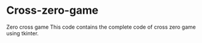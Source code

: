 # Cross-zero-game
Zero cross game
This code contains the complete code of cross zero game using tkinter.
